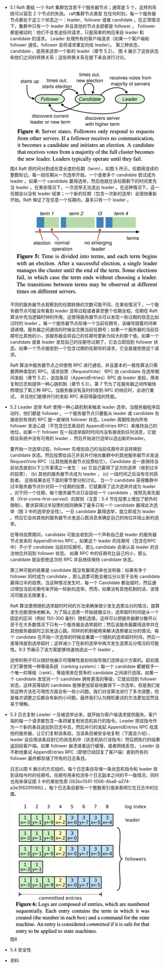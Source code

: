 - 5.1 Raft 基础
  一个 Raft 集群包含若干个服务器节点；通常是 5 个，这样的系统可以容忍 2 个节点的失效。
  raft集群节点类型
  在任何时刻，每一个服务器节点都处于这三个状态之一：leader、follower 或者 candidate 。在正常情况下，集群中只有一个 leader 并且其他的节点全部都是 follower 。
  Follower 都是被动的：他们不会发送任何请求，只是简单的响应来自 leader 和 candidate 的请求。
  Leader 处理所有的客户端请求（如果一个客户端和 follower 通信，follower 会将请求重定向给 leader）。
  第三种状态，candidate ，是用来选举一个新的 leader（章节 5.2）。
  图 4 展示了这些状态和他们之间的转换关系；这些转换关系在接下来会进行讨论。
  ![raft白皮书图4.png](../assets/raft白皮书图4_1656510915916_0.png) 
  图4
  Raft 把时间分割成任意长度的任期（term），如图 5 所示。任期用连续的整数标记。每一段任期从一次选举开始，一个或者多个 candidate 尝试成为 leader 。如果一个 candidate 赢得选举，然后他就在该任期剩下的时间里充当 leader 。在某些情况下，一次选举无法选出 leader 。在这种情况下，这一任期会以没有 leader 结束；一个新的任期（包含一次新的选举）会很快重新开始。Raft 保证了在任意一个任期内，最多只有一个 leader 。
  ![raft白皮书图5.png](../assets/raft白皮书图5_1656511045884_0.png)
  
  不同的服务器节点观察到的任期转换的次数可能不同，在某些情况下，一个服务器节点可能没有看到 leader 选举过程或者甚至整个任期全程。任期在 Raft 算法中充当逻辑时钟的作用，这使得服务器节点可以发现一些过期的信息比如过时的 leader 。每一个服务器节点存储一个当前任期号，该编号随着时间单调递增。服务器之间通信的时候会交换当前任期号；如果一个服务器的当前任期号比其他的小，该服务器会将自己的任期号更新为较大的那个值。如果一个 candidate 或者 leader 发现自己的任期号过期了，它会立即回到 follower 状态。如果一个节点接收到一个包含过期的任期号的请求，它会直接拒绝这个请求。
  
  Raft 算法中服务器节点之间使用 RPC 进行通信，并且基本的一致性算法只需要两种类型的 RPC。请求投票（RequestVote） RPC 由 candidate 在选举期间发起（章节 5.2），追加条目（AppendEntries）RPC 由 leader 发起，用来复制日志和提供一种心跳机制（章节 5.3）。第 7 节为了在服务器之间传输快照增加了第三种 RPC。当服务器没有及时的收到 RPC 的响应时，会进行重试， 并且他们能够并行的发起 RPC 来获得最佳的性能。
- 5.2 Leader 选举
  Raft 使用一种心跳机制来触发 leader 选举。当服务器程序启动时，他们都是 follower 。一个服务器节点只要能从 leader 或 candidate 处接收到有效的 RPC 就一直保持 follower 状态。Leader 周期性地向所有 follower 发送心跳（不包含日志条目的 AppendEntries RPC）来维持自己的地位。如果一个 follower 在一段选举超时时间内没有接收到任何消息，它就假设系统中没有可用的 leader ，然后开始进行选举以选出新的leader。
  
  要开始一次选举过程，follower 先增加自己的当前任期号并且转换到 candidate 状态。然后投票给自己并且并行地向集群中的其他服务器节点发送 RequestVote RPC（让其他服务器节点投票给它）。Candidate 会一直保持当前状态直到以下三件事情之一发生：
  (a) 它自己赢得了这次的选举（收到过半的投票），
  (b) 其他的服务器节点成为 leader ，
  (c) 一段时间之后没有任何获胜者。
  这些结果会在下面的章节里分别讨论。
  当一个 candidate 获得集群中过半服务器节点针对同一个任期的投票，它就赢得了这次选举并成为 leader 。对于同一个任期，每个服务器节点只会投给一个 candidate ，按照先来先服务（first-come-first-served）的原则（注意：5.4 节在投票上增加了额外的限制）。要求获得过半投票的规则确保了最多只有一个 candidate 赢得此次选举（图 3 中的选举安全性）。一旦 candidate 赢得选举，就立即成为 leader 。然后它会向其他的服务器节点发送心跳消息来确定自己的地位并阻止新的选举。
  
  在等待投票期间，candidate 可能会收到另一个声称自己是 leader 的服务器节点发来的 AppendEntries RPC 。如果这个 leader 的任期号（包含在RPC中）不小于 candidate 当前的任期号，那么 candidate 会承认该 leader 的合法地位并回到 follower 状态。 如果 RPC 中的任期号比自己的小，那么 candidate 就会拒绝这次的 RPC 并且继续保持 candidate 状态。
  
  第三种可能的结果是 candidate 既没有赢得选举也没有输：如果有多个 follower 同时成为 candidate ，那么选票可能会被瓜分以至于没有 candidate 赢得过半的投票。当这种情况发生时，每一个 Candidate 都会超时，然后通过增加当前任期号来开始一轮新的选举。然而，如果没有其他机制的话，该情况可能会无限重复。
  
  Raft 算法使用随机选举超时时间的方法来确保很少发生选票瓜分的情况，就算发生也能很快地解决。为了阻止选票一开始就被瓜分，选举超时时间是从一个固定的区间（例如 150-300 毫秒）随机选择。这样可以把服务器都分散开以至于在大多数情况下只有一个服务器会选举超时；然后该服务器赢得选举并在其他服务器超时之前发送心跳。同样的机制被用来解决选票被瓜分的情况。每个 candidate 在开始一次选举的时候会重置一个随机的选举超时时间，然后一直等待直到选举超时；这样减小了在新的选举中再次发生选票瓜分情况的可能性。9.3 节展示了该方案能够快速地选出一个 leader 。
  
  选举的例子可以很好地展示可理解性是如何指导我们选择设计方案的。起初我们打算使用一种等级系统（ranking system）：每一个 candidate 都被赋予一个唯一的等级（rank），等级用来在竞争的 candidate 之间进行选择。如果一个 candidate 发现另一个 candidate 拥有更高的等级，它就会回到 follower 状态，这样高等级的 candidate 能够更加容易地赢得下一次选举。但是我们发现这种方法在可用性方面会有一些小问题。我们对该算法进行了多次调整，但是每次调整之后都会有新的小问题。最终我们认为随机重试的方法更加显然且易于理解。
- 5.3 日志复制
  Leader 一旦被选举出来，就开始为客户端请求提供服务。客户端的每一个请求都包含一条将被复制状态机执行的指令。Leader 把该指令作为一个新的条目追加到日志中去，然后并行的发起 AppendEntries RPC 给其他的服务器，让它们复制该条目。当该条目被安全地复制（下面会介绍），leader 会应用该条目到它的状态机中（状态机执行该指令）然后把执行的结果返回给客户端。如果 follower 崩溃或者运行缓慢，或者网络丢包， Leader 会不断地重试 AppendEntries RPC（即使已经回复了客户端）直到所有的 follower 最终都存储了所有的日志条目。
  
  日志以图 6 展示的方式组织。每个日志条目存储一条状态机指令和 leader 收到该指令时的任期号。任期号用来检测多个日志副本之间的不一致情况，同时也用来保证图 3 中的某些性质 ((62bc1041-1006-4ba6-a274-a3e3f620f066)) 。每个日志条目都有一个整数索引值来表明它在日志中的位置。
  ![raft白皮书图6.png](../assets/raft白皮书图6_1656556871203_0.png)
  图6
- 5.4 安全性
- 资料
